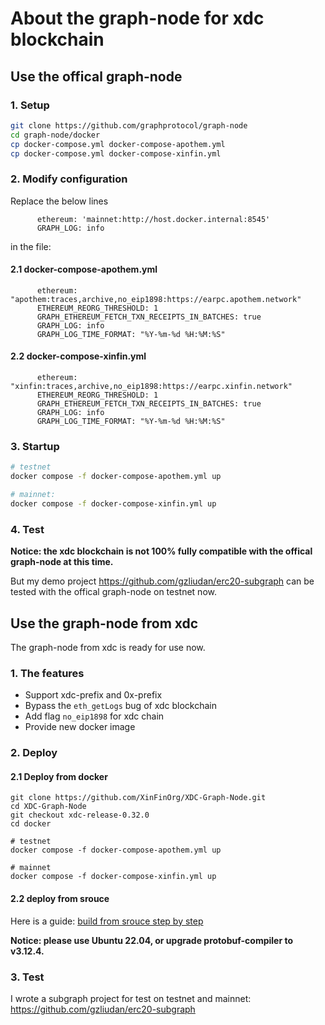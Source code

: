 # About the graph-node for xdc blockchain

## Use the offical graph-node

### 1. Setup

```bash
git clone https://github.com/graphprotocol/graph-node
cd graph-node/docker
cp docker-compose.yml docker-compose-apothem.yml
cp docker-compose.yml docker-compose-xinfin.yml
```

### 2. Modify configuration

Replace the below lines

```text
      ethereum: 'mainnet:http://host.docker.internal:8545'
      GRAPH_LOG: info
```

in the file:

#### 2.1 docker-compose-apothem.yml

```text
      ethereum: "apothem:traces,archive,no_eip1898:https://earpc.apothem.network"
      ETHEREUM_REORG_THRESHOLD: 1
      GRAPH_ETHEREUM_FETCH_TXN_RECEIPTS_IN_BATCHES: true
      GRAPH_LOG: info
      GRAPH_LOG_TIME_FORMAT: "%Y-%m-%d %H:%M:%S"
```

#### 2.2 docker-compose-xinfin.yml

```text
      ethereum: "xinfin:traces,archive,no_eip1898:https://earpc.xinfin.network"
      ETHEREUM_REORG_THRESHOLD: 1
      GRAPH_ETHEREUM_FETCH_TXN_RECEIPTS_IN_BATCHES: true
      GRAPH_LOG: info
      GRAPH_LOG_TIME_FORMAT: "%Y-%m-%d %H:%M:%S"
```

### 3. Startup

```bash
# testnet
docker compose -f docker-compose-apothem.yml up

# mainnet:
docker compose -f docker-compose-xinfin.yml up
```

### 4. Test

**Notice: the xdc blockchain is not 100% fully compatible with the offical graph-node at this time.**

But my demo project https://github.com/gzliudan/erc20-subgraph can be tested with the offical graph-node on testnet now.

## Use the graph-node from xdc

The graph-node from xdc is ready for use now.

### 1. The features

- Support xdc-prefix and 0x-prefix
- Bypass the `eth_getLogs` bug of xdc blockchain
- Add flag `no_eip1898` for xdc chain
- Provide new docker image

### 2. Deploy

#### 2.1 Deploy from docker

```shell
git clone https://github.com/XinFinOrg/XDC-Graph-Node.git
cd XDC-Graph-Node
git checkout xdc-release-0.32.0
cd docker

# testnet
docker compose -f docker-compose-apothem.yml up

# mainnet
docker compose -f docker-compose-xinfin.yml up
```

#### 2.2 deploy from srouce

Here is a guide: [build from srouce step by step](./docs/deploy-from-source.md)

**Notice: please use Ubuntu 22.04, or upgrade protobuf-compiler to v3.12.4.**

### 3. Test

I wrote a subgraph project for test on testnet and mainnet: https://github.com/gzliudan/erc20-subgraph
